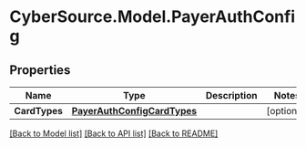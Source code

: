 # CyberSource.Model.PayerAuthConfig
## Properties

Name | Type | Description | Notes
------------ | ------------- | ------------- | -------------
**CardTypes** | [**PayerAuthConfigCardTypes**](PayerAuthConfigCardTypes.md) |  | [optional] 

[[Back to Model list]](../README.md#documentation-for-models) [[Back to API list]](../README.md#documentation-for-api-endpoints) [[Back to README]](../README.md)

